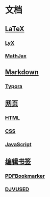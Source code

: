 # 文档

## [LaTeX](./latex/README.md)
### [LyX](./latex/README.md#LyX)
### [MathJax](./latex/README.md#MathJax)

## [Markdown](./markdown.md)
### [Typora](./markdown.md#Typora)

## [网页](./web/README.md)
### [HTML](./web/html.md)
### [CSS](./web/css.md)
### [JavaScript](./web/javascript.md)

## [编辑书签](./bookmark.md)
### [PDFBookmarker](./bookmark.md#PDFBookmarker)
### [DJVUSED](./bookmark.md#DJVUSED)
